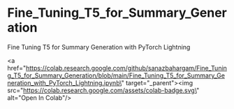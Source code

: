 # Fine_Tuning_T5_for_Summary_Generation
Fine Tuning T5 for Summary Generation with PyTorch Lightning


<a href=\"https://colab.research.google.com/github/sanazbahargam/Fine_Tuning_T5_for_Summary_Generation/blob/main/Fine_Tuning_T5_for_Summary_Generation_with_PyTorch_Lightning.ipynb\" target=\"_parent\"><img src=\"https://colab.research.google.com/assets/colab-badge.svg\" alt=\"Open In Colab\"/></a>
